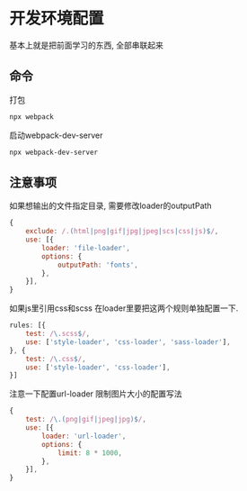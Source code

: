 # 开发环境配置

基本上就是把前面学习的东西, 全部串联起来  

## 命令

打包

``` bash
npx webpack
```

启动webpack-dev-server

``` bash
npx webpack-dev-server
```

## 注意事项

如果想输出的文件指定目录, 需要修改loader的outputPath

``` js
{
    exclude: /.(html|png|gif|jpg|jpeg|scs|css|js)$/,
    use: [{
        loader: 'file-loader',
        options: {
            outputPath: 'fonts',
        },
    }],
}
```

如果js里引用css和scss 在loader里要把这两个规则单独配置一下.

``` js
rules: [{
    test: /\.scss$/,
    use: ['style-loader', 'css-loader', 'sass-loader'],
}, {
    test: /\.css$/,
    use: ['style-loader', 'css-loader'],
}]
```

注意一下配置url-loader 限制图片大小的配置写法

``` js
{
    test: /\.(png|gif|jpeg|jpg)$/,
    use: [{
        loader: 'url-loader',
        options: {
            limit: 8 * 1000,
        },
    }],
}
```
